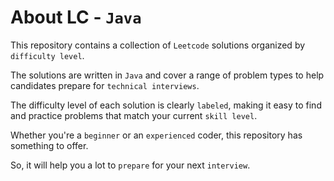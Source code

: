 # About LC - `Java`

This repository contains a collection of `Leetcode` solutions organized by `difficulty level`. 

The solutions are written in `Java` and cover a range of problem types to help candidates prepare for `technical interviews`. 

The difficulty level of each solution is clearly `labeled`, making it easy to find and practice problems that match your current `skill level`. 

Whether you're a `beginner` or an `experienced` coder, this repository has something to offer. 

So, it will help you a lot to `prepare` for your next `interview`.

